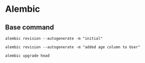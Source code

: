 # Alembic
## Base command
`alembic revision --autogenerate -m "initial"`

`alembic revision --autogenerate -m "added age column to User"`

`alembic upgrade head`